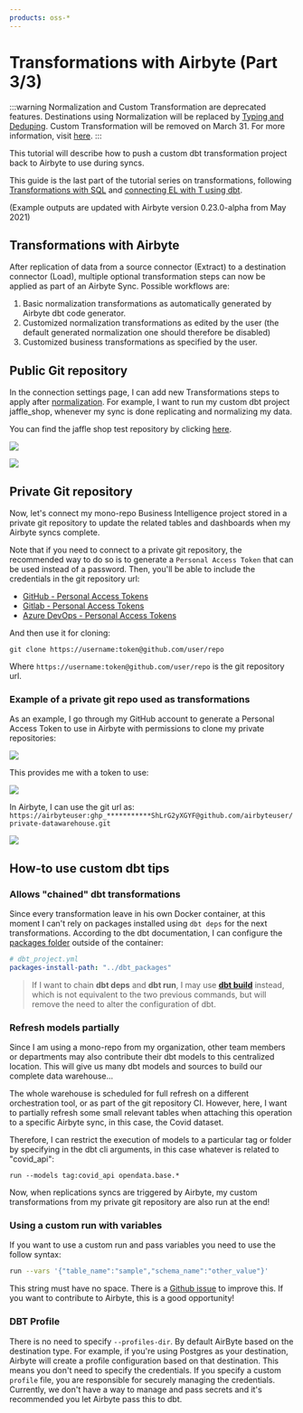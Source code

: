 ```yaml
---
products: oss-*
---
```


# Transformations with Airbyte (Part 3/3)

:::warning Normalization and Custom Transformation are deprecated features. Destinations using
Normalization will be replaced by
[Typing and Deduping](/using-airbyte/core-concepts/typing-deduping.md). Custom Transformation will
be removed on March 31. For more information, visit
[here](https://github.com/airbytehq/airbyte/discussions/34860). :::

This tutorial will describe how to push a custom dbt transformation project back to Airbyte to use
during syncs.

This guide is the last part of the tutorial series on transformations, following
[Transformations with SQL](transformations-with-sql.md) and
[connecting EL with T using dbt](transformations-with-dbt.md).

\(Example outputs are updated with Airbyte version 0.23.0-alpha from May 2021\)

## Transformations with Airbyte

After replication of data from a source connector \(Extract\) to a destination connector \(Load\),
multiple optional transformation steps can now be applied as part of an Airbyte Sync. Possible
workflows are:

1. Basic normalization transformations as automatically generated by Airbyte dbt code generator.
2. Customized normalization transformations as edited by the user \(the default generated
   normalization one should therefore be disabled\)
3. Customized business transformations as specified by the user.

## Public Git repository

In the connection settings page, I can add new Transformations steps to apply after
[normalization](../../using-airbyte/core-concepts/basic-normalization.md). For example, I want to
run my custom dbt project jaffle_shop, whenever my sync is done replicating and normalizing my data.

You can find the jaffle shop test repository by clicking
[here](https://github.com/dbt-labs/jaffle_shop).

![](../../.gitbook/assets/custom-dbt-transformations-seed.png)

![](../../.gitbook/assets/custom-dbt-transformations.png)

## Private Git repository

Now, let's connect my mono-repo Business Intelligence project stored in a private git repository to
update the related tables and dashboards when my Airbyte syncs complete.

Note that if you need to connect to a private git repository, the recommended way to do so is to
generate a `Personal Access Token` that can be used instead of a password. Then, you'll be able to
include the credentials in the git repository url:

- [GitHub - Personal Access Tokens](https://docs.github.com/en/github/authenticating-to-github/keeping-your-account-and-data-secure/creating-a-personal-access-token)
- [Gitlab - Personal Access Tokens](https://docs.gitlab.com/ee/user/profile/personal_access_tokens.html)
- [Azure DevOps - Personal Access Tokens](https://docs.microsoft.com/en-us/azure/devops/organizations/accounts/use-personal-access-tokens-to-authenticate)

And then use it for cloning:

```text
git clone https://username:token@github.com/user/repo
```

Where `https://username:token@github.com/user/repo` is the git repository url.

### Example of a private git repo used as transformations

As an example, I go through my GitHub account to generate a Personal Access Token to use in Airbyte
with permissions to clone my private repositories:

![](../../.gitbook/assets/new-personal-token.png)

This provides me with a token to use:

![](../../.gitbook/assets/copy-personal-token.png)

In Airbyte, I can use the git url as:
`https://airbyteuser:ghp_***********ShLrG2yXGYF@github.com/airbyteuser/private-datawarehouse.git`

![](../../.gitbook/assets/setup-custom-transformation.png)

## How-to use custom dbt tips

### Allows "chained" dbt transformations

Since every transformation leave in his own Docker container, at this moment I can't rely on
packages installed using `dbt deps` for the next transformations. According to the dbt
documentation, I can configure the
[packages folder](https://docs.getdbt.com/reference/project-configs/packages-install-path) outside
of the container:

```yaml
# dbt_project.yml
packages-install-path: "../dbt_packages"
```

> If I want to chain **dbt deps** and **dbt run**, I may use
> **[dbt build](https://docs.getdbt.com/reference/commands/build)** instead, which is not equivalent
> to the two previous commands, but will remove the need to alter the configuration of dbt.

### Refresh models partially

Since I am using a mono-repo from my organization, other team members or departments may also
contribute their dbt models to this centralized location. This will give us many dbt models and
sources to build our complete data warehouse...

The whole warehouse is scheduled for full refresh on a different orchestration tool, or as part of
the git repository CI. However, here, I want to partially refresh some small relevant tables when
attaching this operation to a specific Airbyte sync, in this case, the Covid dataset.

Therefore, I can restrict the execution of models to a particular tag or folder by specifying in the
dbt cli arguments, in this case whatever is related to "covid_api":

```text
run --models tag:covid_api opendata.base.*
```

Now, when replications syncs are triggered by Airbyte, my custom transformations from my private git
repository are also run at the end!

### Using a custom run with variables

If you want to use a custom run and pass variables you need to use the follow syntax:

```bash
run --vars '{"table_name":"sample","schema_name":"other_value"}'
```

This string must have no space. There is a
[Github issue](https://github.com/airbytehq/airbyte/issues/4348) to improve this. If you want to
contribute to Airbyte, this is a good opportunity!

### DBT Profile

There is no need to specify `--profiles-dir`. By default AirByte based on the destination type. For
example, if you're using Postgres as your destination, Airbyte will create a profile configuration
based on that destination. This means you don't need to specify the credentials. If you specify a
custom `profile` file, you are responsible for securely managing the credentials. Currently, we
don't have a way to manage and pass secrets and it's recommended you let Airbyte pass this to dbt.

